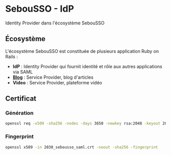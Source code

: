 # SebouSSO - IdP

Identity Provider dans l'écosystème SebouSSO

## Écosystème

L'écosystème SebouSSO est constituée de plusieurs application Ruby on Rails :
- **IdP** : Identity Provider qui fournit identité et rôle aux autres applications via SAML
- **[Blog](https://github.com/SebouChu/sebousso-blog)** : Service Provider, blog d'articles
- **Video** : Service Provider, plateforme vidéo

## Certificat

### Génération

```bash
openssl req -x509 -sha256 -nodes -days 3650 -newkey rsa:2048 -keyout 2030_sebousso_saml.key -out 2030_sebousso_saml.crt
```

### Fingerprint

```bash
openssl x509 -in 2030_sebousso_saml.crt -noout -sha256 -fingerprint
```
